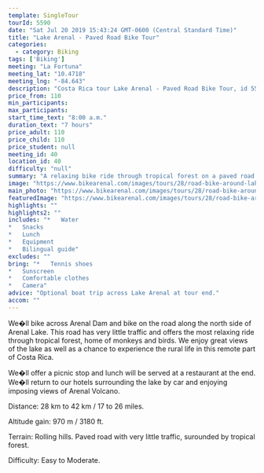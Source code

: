 ```yaml
---
template: SingleTour
tourId: 5590
date: "Sat Jul 20 2019 15:43:24 GMT-0600 (Central Standard Time)"
title: "Lake Arenal - Paved Road Bike Tour"
categories: 
  - category: Biking
tags: ['Biking']
meeting: "La Fortuna"
meeting_lat: "10.4718"
meeting_lng: "-84.643"
description: "Costa Rica tour Lake Arenal - Paved Road Bike Tour, id 5590"
price_from: 110
min_participants: 
max_participants: 
start_time_text: "8:00 a.m."
duration_text: "7 hours"
price_adult: 110
price_child: 110
price_student: null
meeting_id: 40
location_id: 40
difficulty: "null"
summary: "A relaxing bike ride through tropical forest on a paved road. For beginner and intermediate riders. Optional boat trip across Lake Arenal at the end of the tour."
image: "https://www.bikearenal.com/images/tours/28/road-bike-around-lake-arenal-paved-road-bike-tour.jpg"
main_photo: "https://www.bikearenal.com/images/tours/28/road-bike-around-lake-arenal-paved-road-bike-tour.jpg"
featuredImage: "https://www.bikearenal.com/images/tours/28/road-bike-around-lake-arenal-paved-road-bike-tour.jpg"
highlights: ""
highlights2: ""
includes: "*   Water
*   Snacks
*   Lunch
*   Equipment
*   Bilingual guide"
excludes: ""
bring: "*   Tennis shoes
*   Sunscreen
*   Comfortable clothes
*   Camera"
advice: "Optional boat trip across Lake Arenal at tour end."
accom: ""
---
```

We�ll bike across Arenal Dam and bike on the road along the north side of Arenal Lake. This road has very little traffic and offers the most relaxing ride through tropical forest, home of monkeys and birds. We enjoy great views of the lake as well as a chance to experience the rural life in this remote part of Costa Rica.

We�ll offer a picnic stop and lunch will be served at a restaurant at the end. We�ll return to our hotels surrounding the lake by car and enjoying imposing views of Arenal Volcano.

Distance: 28 km to 42 km / 17 to 26 miles.

Altitude gain: 970 m / 3180 ft.

Terrain: Rolling hills. Paved road with very little traffic, surounded by tropical forest.

Difficulty: Easy to Moderate.
